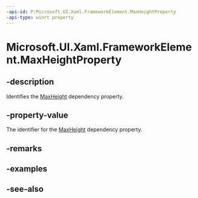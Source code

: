 ```yaml
---
-api-id: P:Microsoft.UI.Xaml.FrameworkElement.MaxHeightProperty
-api-type: winrt property
---
```


<!-- Property syntax
public Microsoft.UI.Xaml.DependencyProperty MaxHeightProperty { get; }
-->

# Microsoft.UI.Xaml.FrameworkElement.MaxHeightProperty

## -description

Identifies the [MaxHeight](frameworkelement_maxheight.md) dependency property.

## -property-value

The identifier for the [MaxHeight](frameworkelement_maxheight.md) dependency property.

## -remarks

## -examples

## -see-also
